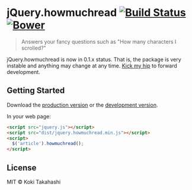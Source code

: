 # jQuery.howmuchread [![Build Status][travis-image]][travis-url] [![Bower][bower-image]][bower-url]

> Answers your fancy questions such as "How many characters I scrolled?"

[travis-url]: https://travis-ci.org/hakatashi/jquery.howmuchread
[travis-image]: https://travis-ci.org/hakatashi/jquery.howmuchread.svg?branch=master
[bower-url]: http://bower.io/search/?q=jquery.howmuchread
[bower-image]: https://img.shields.io/bower/v/jquery.howmuchread.svg

jQuery.howmuchread is now in 0.1.x status. That is, the package is very instable
and anything may change at any time. [Kick my hip][tweet] to forward development.

[tweet]: https://twitter.com/intent/tweet?text=@hakatashi%20

## Getting Started

Download the [production version][min] or the [development version][max].

[min]: https://raw.githubusercontent.com/hakatashi/jquery.howmuchread/master/dist/jquery.howmuchread.min.js
[max]: https://raw.githubusercontent.com/hakatashi/jquery.howmuchread/master/dist/jquery.howmuchread.js

In your web page:

```html
<script src="jquery.js"></script>
<script src="dist/jquery.howmuchread.min.js"></script>
<script>
  $('article').howmuchread();
</script>
```

## License

MIT © Koki Takahashi
